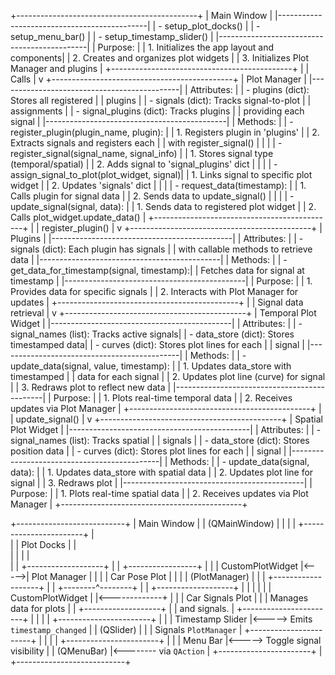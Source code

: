 +---------------------------------------------+
|                 Main Window                 |
|---------------------------------------------|
| - setup_plot_docks()                        |
| - setup_menu_bar()                          |
| - setup_timestamp_slider()                  |
|---------------------------------------------|
| Purpose:                                    |
| 1. Initializes the app layout and components|
| 2. Creates and organizes plot widgets       |
| 3. Initializes Plot Manager and plugins     |
+---------------------------------------------+
                 |
                 | Calls
                 |
                 v
+---------------------------------------------+
|               Plot Manager                  |
|---------------------------------------------|
| Attributes:                                 |
| - plugins (dict): Stores all registered     |
|   plugins                                   |
| - signals (dict): Tracks signal-to-plot     |
|   assignments                               |
| - signal_plugins (dict): Tracks plugins     |
|   providing each signal                     |
|---------------------------------------------|
| Methods:                                    |
| - register_plugin(plugin_name, plugin):     |
|    1. Registers plugin in 'plugins'         |
|    2. Extracts signals and registers each   |
|       with register_signal()                |
|                                             |
| - register_signal(signal_name, signal_info) |
|    1. Stores signal type (temporal/spatial) |
|    2. Adds signal to 'signal_plugins' dict  |
|                                             |
| - assign_signal_to_plot(plot_widget, signal)|
|    1. Links signal to specific plot widget  |
|    2. Updates 'signals' dict                |
|                                             |
| - request_data(timestamp):                  |
|    1. Calls plugin for signal data          |
|    2. Sends data to update_signal()         |
|                                             |
| - update_signal(signal, data):              |
|    1. Sends data to registered plot widget  |
|    2. Calls plot_widget.update_data()       |
+---------------------------------------------+
                 |
                 | register_plugin()
                 |
                 v
+---------------------------------------------+
|                   Plugins                   |
|---------------------------------------------|
| Attributes:                                 |
| - signals (dict): Each plugin has signals   |
|   with callable methods to retrieve data    |
|---------------------------------------------|
| Methods:                                    |
| - get_data_for_timestamp(signal, timestamp):|
|    Fetches data for signal at timestamp     |
|---------------------------------------------|
| Purpose:                                    |
| 1. Provides data for specific signals       |
| 2. Interacts with Plot Manager for updates  |
+---------------------------------------------+
                 |
                 | Signal data retrieval
                 |
                 v
+---------------------------------------------+
|           Temporal Plot Widget              |
|---------------------------------------------|
| Attributes:                                 |
| - signal_names (list): Tracks active signals|
| - data_store (dict): Stores timestamped data|
| - curves (dict): Stores plot lines for each |
|   signal                                     |
|---------------------------------------------|
| Methods:                                    |
| - update_data(signal, value, timestamp):    |
|    1. Updates data_store with timestamped   |
|       data for each signal                  |
|    2. Updates plot line (curve) for signal  |
|    3. Redraws plot to reflect new data      |
|---------------------------------------------|
| Purpose:                                    |
| 1. Plots real-time temporal data            |
| 2. Receives updates via Plot Manager        |
+---------------------------------------------+
                 |
                 | update_signal()
                 |
                 v
+---------------------------------------------+
|           Spatial Plot Widget               |
|---------------------------------------------|
| Attributes:                                 |
| - signal_names (list): Tracks spatial       |
|   signals                                   |
| - data_store (dict): Stores position data   |
| - curves (dict): Stores plot lines for each |
|   signal                                     |
|---------------------------------------------|
| Methods:                                    |
| - update_data(signal, data):                |
|    1. Updates data_store with spatial data  |
|    2. Updates plot line for signal          |
|    3. Redraws plot                          |
|---------------------------------------------|
| Purpose:                                    |
| 1. Plots real-time spatial data             |
| 2. Receives updates via Plot Manager        |
+---------------------------------------------+



+---------------------------+
|        Main Window        |
|      (QMainWindow)        |
|                           |
| +-----------------------+ |   
| |    Plot Docks         | |  
| |                       | |    
| | +-------------------+ | |   +-----------------+
| | | CustomPlotWidget  |<----->|   Plot Manager   |
| | | Car Pose Plot     | | |   |  (PlotManager)   |
| | +-------------------+ | |   +--------^--------+
| | +-------------------+ | |            |
| | | CustomPlotWidget  | |<-------------+
| | | Car Signals Plot  | | |    Manages data for plots
| | +-------------------+ | |       and signals.
| +-----------------------+ |
|                           |
| +-----------------------+ |
| | Timestamp Slider      |<-----> Emits `timestamp_changed`
| | (QSlider)             | |      | Signals `PlotManager`
| +-----------------------+ |
|                           |
| +-----------------------+ |
| |    Menu Bar           |<-----> Toggle signal visibility
| |  (QMenuBar)           |<-------- via `QAction`
| +-----------------------+ |
+---------------------------+
